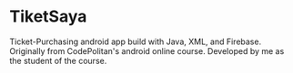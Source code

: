 # TiketSaya
Ticket-Purchasing android app build with Java, XML, and Firebase.
Originally from CodePolitan's android online course.
Developed by me as the student of the course.
